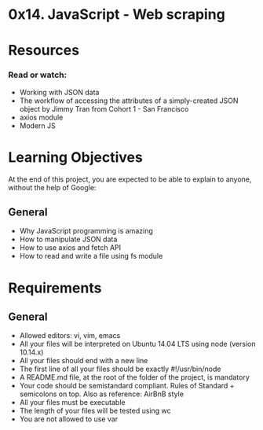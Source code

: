 # 0x14. JavaScript - Web scraping

# Resources
### Read or watch:

* Working with JSON data
* The workflow of accessing the attributes of a simply-created JSON object by Jimmy Tran from Cohort 1 - San Francisco
* axios module
* Modern JS

# Learning Objectives
At the end of this project, you are expected to be able to explain to anyone, without the help of Google:

## General
* Why JavaScript programming is amazing
* How to manipulate JSON data
* How to use axios and fetch API
* How to read and write a file using fs module
# Requirements
## General
* Allowed editors: vi, vim, emacs
* All your files will be interpreted on Ubuntu 14.04 LTS using node (version 10.14.x)
* All your files should end with a new line
* The first line of all your files should be exactly #!/usr/bin/node
* A README.md file, at the root of the folder of the project, is mandatory
* Your code should be semistandard compliant. Rules of Standard + semicolons on top. Also as reference: AirBnB style
* All your files must be executable
* The length of your files will be tested using wc
* You are not allowed to use var
